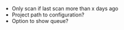 * Only scan if last scan more than x days ago
* Project path to configuration?
* Option to show queue?
